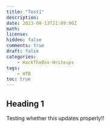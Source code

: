 ```yaml
---
title: "Test1"
description: 
date: 2023-08-13T21:09:06Z
math: 
license: 
hidden: false
comments: true
draft: false
categories:
    - HackTheBox-Writeups
tags:
    - HTB
toc: true
---
```


## Heading 1

Testing whether this updates properly!!